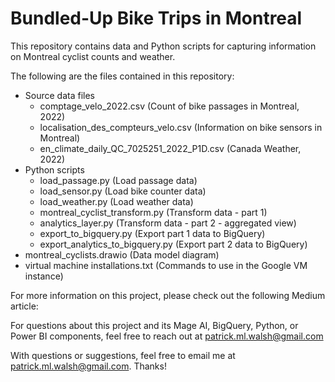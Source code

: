 # Bundled-Up Bike Trips in Montreal

This repository contains data and Python scripts for capturing information on Montreal cyclist counts and weather. 

The following are the files contained in this repository:
- Source data files
  - comptage_velo_2022.csv (Count of bike passages in Montreal, 2022)
  - localisation_des_compteurs_velo.csv (Information on bike sensors in Montreal)
  - en_climate_daily_QC_7025251_2022_P1D.csv (Canada Weather, 2022)
- Python scripts
  - load_passage.py (Load passage data)
  - load_sensor.py (Load bike counter data)
  - load_weather.py (Load weather data)
  - montreal_cyclist_transform.py (Transform data - part 1)
  - analytics_layer.py (Transform data - part 2 - aggregated view)
  - export_to_bigquery.py (Export part 1 data to BigQuery)
  - export_analytics_to_bigquery.py (Export part 2 data to BigQuery)
 - montreal_cyclists.drawio (Data model diagram)
 - virtual machine installations.txt (Commands to use in the Google VM instance)

For more information on this project, please check out the following Medium article:

For questions about this project and its Mage AI, BigQuery, Python, or Power BI components, feel free to reach out at patrick.ml.walsh@gmail.com


With questions or suggestions, feel free to email me at patrick.ml.walsh@gmail.com. Thanks!
